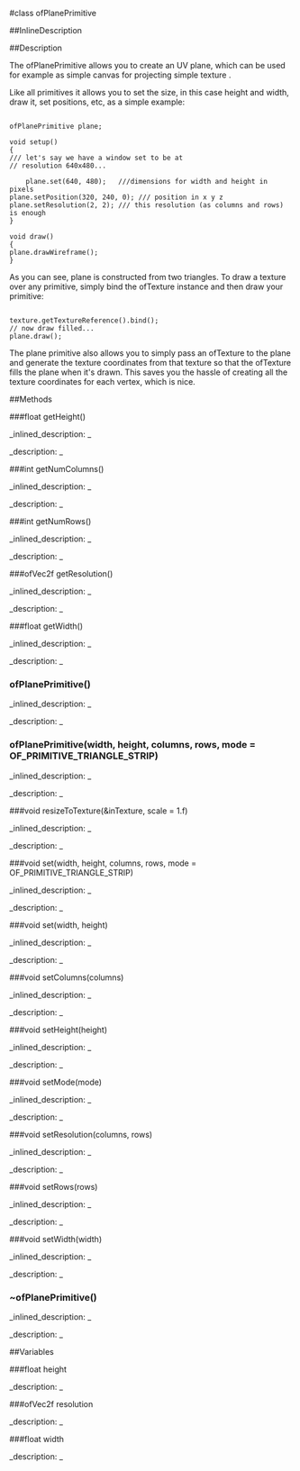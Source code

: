 #class ofPlanePrimitive


<!--
_visible: True_
_advanced: False_
_istemplated: False_
-->

##InlineDescription






##Description

The ofPlanePrimitive allows you to create an UV plane, which can be used for example as simple canvas for projecting simple texture .

Like all primitives it allows you to set the size, in this case height and width, draw it, set positions, etc, as a simple example:

~~~~{.cpp}

ofPlanePrimitive plane;

void setup()
{
/// let's say we have a window set to be at 
// resolution 640x480...

	plane.set(640, 480);   ///dimensions for width and height in pixels
plane.setPosition(320, 240, 0); /// position in x y z
plane.setResolution(2, 2); /// this resolution (as columns and rows) is enough
}

void draw()
{
plane.drawWireframe();
}
~~~~
As you can see, plane is constructed from two triangles.
To draw a texture over any primitive, simply bind the ofTexture instance and then draw your primitive:

~~~~{.cpp}

texture.getTextureReference().bind();
// now draw filled...
plane.draw();

~~~~

The plane primitive also allows you to simply pass an ofTexture to the plane and generate the texture coordinates from that texture so that the ofTexture fills the plane when it's drawn. This saves you the hassle of creating all the texture coordinates for each vertex, which is nice.





##Methods



###float getHeight()

<!--
_syntax: getHeight()_
_name: getHeight_
_returns: float_
_returns_description: _
_parameters: _
_access: public_
_version_started: 0073_
_version_deprecated: _
_summary: _
_constant: False_
_static: False_
_visible: True_
_advanced: False_
-->

_inlined_description: _








_description: _








<!----------------------------------------------------------------------------->

###int getNumColumns()

<!--
_syntax: getNumColumns()_
_name: getNumColumns_
_returns: int_
_returns_description: _
_parameters: _
_access: public_
_version_started: 0073_
_version_deprecated: _
_summary: _
_constant: False_
_static: False_
_visible: True_
_advanced: False_
-->

_inlined_description: _








_description: _








<!----------------------------------------------------------------------------->

###int getNumRows()

<!--
_syntax: getNumRows()_
_name: getNumRows_
_returns: int_
_returns_description: _
_parameters: _
_access: public_
_version_started: 0073_
_version_deprecated: _
_summary: _
_constant: False_
_static: False_
_visible: True_
_advanced: False_
-->

_inlined_description: _








_description: _








<!----------------------------------------------------------------------------->

###ofVec2f getResolution()

<!--
_syntax: getResolution()_
_name: getResolution_
_returns: ofVec2f_
_returns_description: _
_parameters: _
_access: public_
_version_started: 0073_
_version_deprecated: _
_summary: _
_constant: False_
_static: False_
_visible: True_
_advanced: False_
-->

_inlined_description: _








_description: _








<!----------------------------------------------------------------------------->

###float getWidth()

<!--
_syntax: getWidth()_
_name: getWidth_
_returns: float_
_returns_description: _
_parameters: _
_access: public_
_version_started: 0073_
_version_deprecated: _
_summary: _
_constant: False_
_static: False_
_visible: True_
_advanced: False_
-->

_inlined_description: _








_description: _








<!----------------------------------------------------------------------------->

### ofPlanePrimitive()

<!--
_syntax: ofPlanePrimitive()_
_name: ofPlanePrimitive_
_returns: _
_returns_description: _
_parameters: _
_access: public_
_version_started: 0073_
_version_deprecated: _
_summary: _
_constant: False_
_static: False_
_visible: True_
_advanced: False_
-->

_inlined_description: _








_description: _








<!----------------------------------------------------------------------------->

### ofPlanePrimitive(width, height, columns, rows, mode = OF_PRIMITIVE_TRIANGLE_STRIP)

<!--
_syntax: ofPlanePrimitive(width, height, columns, rows, mode = OF_PRIMITIVE_TRIANGLE_STRIP)_
_name: ofPlanePrimitive_
_returns: _
_returns_description: _
_parameters: float width, float height, int columns, int rows, ofPrimitiveMode mode=OF_PRIMITIVE_TRIANGLE_STRIP_
_access: public_
_version_started: 0073_
_version_deprecated: _
_summary: _
_constant: False_
_static: False_
_visible: True_
_advanced: False_
-->

_inlined_description: _








_description: _








<!----------------------------------------------------------------------------->

###void resizeToTexture(&inTexture, scale = 1.f)

<!--
_syntax: resizeToTexture(&inTexture, scale = 1.f)_
_name: resizeToTexture_
_returns: void_
_returns_description: _
_parameters: ofTexture &inTexture, float scale=1.f_
_access: public_
_version_started: 0073_
_version_deprecated: _
_summary: _
_constant: False_
_static: False_
_visible: True_
_advanced: False_
-->

_inlined_description: _








_description: _








<!----------------------------------------------------------------------------->

###void set(width, height, columns, rows, mode = OF_PRIMITIVE_TRIANGLE_STRIP)

<!--
_syntax: set(width, height, columns, rows, mode = OF_PRIMITIVE_TRIANGLE_STRIP)_
_name: set_
_returns: void_
_returns_description: _
_parameters: float width, float height, int columns, int rows, ofPrimitiveMode mode=OF_PRIMITIVE_TRIANGLE_STRIP_
_access: public_
_version_started: 0073_
_version_deprecated: _
_summary: _
_constant: False_
_static: False_
_visible: True_
_advanced: False_
-->

_inlined_description: _








_description: _








<!----------------------------------------------------------------------------->

###void set(width, height)

<!--
_syntax: set(width, height)_
_name: set_
_returns: void_
_returns_description: _
_parameters: float width, float height_
_access: public_
_version_started: 0073_
_version_deprecated: _
_summary: _
_constant: False_
_static: False_
_visible: True_
_advanced: False_
-->

_inlined_description: _








_description: _








<!----------------------------------------------------------------------------->

###void setColumns(columns)

<!--
_syntax: setColumns(columns)_
_name: setColumns_
_returns: void_
_returns_description: _
_parameters: int columns_
_access: public_
_version_started: 0073_
_version_deprecated: _
_summary: _
_constant: False_
_static: False_
_visible: True_
_advanced: False_
-->

_inlined_description: _








_description: _








<!----------------------------------------------------------------------------->

###void setHeight(height)

<!--
_syntax: setHeight(height)_
_name: setHeight_
_returns: void_
_returns_description: _
_parameters: float height_
_access: public_
_version_started: 0073_
_version_deprecated: _
_summary: _
_constant: False_
_static: False_
_visible: True_
_advanced: False_
-->

_inlined_description: _








_description: _








<!----------------------------------------------------------------------------->

###void setMode(mode)

<!--
_syntax: setMode(mode)_
_name: setMode_
_returns: void_
_returns_description: _
_parameters: ofPrimitiveMode mode_
_access: public_
_version_started: 0073_
_version_deprecated: _
_summary: _
_constant: False_
_static: False_
_visible: True_
_advanced: False_
-->

_inlined_description: _








_description: _








<!----------------------------------------------------------------------------->

###void setResolution(columns, rows)

<!--
_syntax: setResolution(columns, rows)_
_name: setResolution_
_returns: void_
_returns_description: _
_parameters: int columns, int rows_
_access: public_
_version_started: 0073_
_version_deprecated: _
_summary: _
_constant: False_
_static: False_
_visible: True_
_advanced: False_
-->

_inlined_description: _








_description: _








<!----------------------------------------------------------------------------->

###void setRows(rows)

<!--
_syntax: setRows(rows)_
_name: setRows_
_returns: void_
_returns_description: _
_parameters: int rows_
_access: public_
_version_started: 0073_
_version_deprecated: _
_summary: _
_constant: False_
_static: False_
_visible: True_
_advanced: False_
-->

_inlined_description: _








_description: _








<!----------------------------------------------------------------------------->

###void setWidth(width)

<!--
_syntax: setWidth(width)_
_name: setWidth_
_returns: void_
_returns_description: _
_parameters: float width_
_access: public_
_version_started: 0073_
_version_deprecated: _
_summary: _
_constant: False_
_static: False_
_visible: True_
_advanced: False_
-->

_inlined_description: _








_description: _








<!----------------------------------------------------------------------------->

### ~ofPlanePrimitive()

<!--
_syntax: ~ofPlanePrimitive()_
_name: ~ofPlanePrimitive_
_returns: _
_returns_description: _
_parameters: _
_access: public_
_version_started: 0073_
_version_deprecated: _
_summary: _
_constant: False_
_static: False_
_visible: True_
_advanced: False_
-->

_inlined_description: _








_description: _








<!----------------------------------------------------------------------------->

##Variables



###float height

<!--
_name: height_
_type: float_
_access: protected_
_version_started: 0073_
_version_deprecated: _
_summary: _
_visible: True_
_constant: True_
_advanced: False_
-->

_description: _








<!----------------------------------------------------------------------------->

###ofVec2f resolution

<!--
_name: resolution_
_type: ofVec2f_
_access: protected_
_version_started: 0073_
_version_deprecated: _
_summary: _
_visible: True_
_constant: True_
_advanced: False_
-->

_description: _








<!----------------------------------------------------------------------------->

###float width

<!--
_name: width_
_type: float_
_access: protected_
_version_started: 0073_
_version_deprecated: _
_summary: _
_visible: True_
_constant: True_
_advanced: False_
-->

_description: _








<!----------------------------------------------------------------------------->

